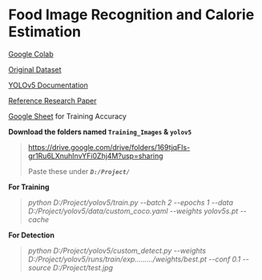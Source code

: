 # Food Image Recognition and Calorie Estimation
[Google Colab](https://colab.research.google.com/github/Arghya-Sengupta/Major-Project/blob/main/YOLOv5.ipynb)

[Original Dataset](http://foodcam.mobi/dataset100.html)

[YOLOv5 Documentation](https://docs.ultralytics.com/)

[Reference Research Paper](https://drive.google.com/file/d/1jsvMc41_EPGKejEG-NMBzA6Ll6HqRhKa/view?usp=sharing)

[Google Sheet](https://docs.google.com/spreadsheets/d/1_HPeNQ58W921psJhpR_WhonspteSroTeWoLdOJyyVaw/edit?usp=sharing) for Training Accuracy

**Download the folders named `Training_Images` & `yolov5`**
> https://drive.google.com/drive/folders/169tjqFIs-gr1Ru6LXnuhInvYFi0Zhj4M?usp=sharing
> 
> Paste these under ***`D:/Project/`***

**For Training**
> *python D:/Project/yolov5/train.py --batch 2 --epochs 1 --data D:/Project/yolov5/data/custom_coco.yaml --weights yolov5s.pt --cache*

**For Detection**
> *python D:/Project/yolov5/custom_detect.py --weights D:/Project/yolov5/runs/train/exp........./weights/best.pt --conf 0.1 --source D:/Project/test.jpg*
